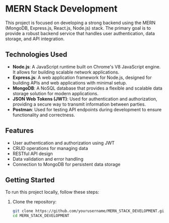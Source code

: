 # MERN Stack Development

This project is focused on developing a strong backend using the MERN (MongoDB, Express.js, React.js, Node.js) stack. The primary goal is to provide a robust backend service that handles user authentication, data storage, and API integration.

## Technologies Used

- **Node.js**: A JavaScript runtime built on Chrome's V8 JavaScript engine. It allows for building scalable network applications.
- **Express.js**: A web application framework for Node.js, designed for building APIs and web applications with minimal setup.
- **MongoDB**: A NoSQL database that provides a flexible and scalable data storage solution for modern applications.
- **JSON Web Tokens (JWT)**: Used for authentication and authorization, providing a secure way to transmit information between parties.
-  **Postman**: Used for testing API endpoints during development to ensure functionality and correctness.
 

## Features

- User authentication and authorization using JWT
- CRUD operations for managing data
- RESTful API design
- Data validation and error handling
- Connection to MongoDB for persistent data storage

## Getting Started

To run this project locally, follow these steps:

1. Clone the repository:
   ```bash
   git clone https://github.com/yourusername/MERN_STACK_DEVELOPMENT.git
   cd MERN_STACK_DEVELOPMENT
